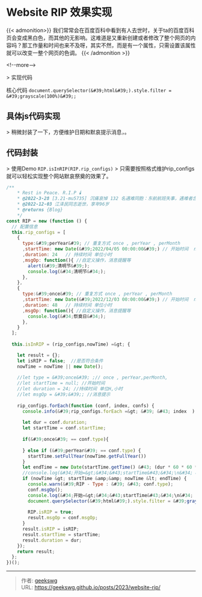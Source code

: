 # Website RIP 效果实现

{{&lt; admonition&gt;}}
我们常常会在百度百科中看到有人去世时，关于ta的百度百科页会变成黑白色，而其他的无影响。这难道是又重新创建或者修改了整个网页的内容吗？那工作量和时间也来不及呀，其实不然，而是有一个属性，只需设置该属性就可以改变一整个网页的色调。
{{&lt; /admonition &gt;}}

&lt;!--more--&gt;

&gt; 实现代码

核心代码 `document.querySelector(&#39;html&#39;).style.filter = &#39;grayscale(100%)&#39;;`

## 具体js代码实现

&gt; 稍微封装了一下，方便维护日期和默哀提示消息，。


## 代码封装 

&gt; 使用Demo `RIP.isInRIP(RIP.rip_configs)`
&gt; 只需要按照格式维护rip_configs就可以轻松实现整个网站默哀祭奠的效果了。

```javascript
/**
    * Rest in Peace. R.I.P 🕯️
    * @2022-3-28 [3.21-mu5735] 沉痛哀悼 132 名遇难同胞：东航航班失事，遇难者含旅客 123 人，机组 9 人
    * @2022-12-03 江泽民同志逝世，享年96岁
    * @returns {Blog}
    */
const RIP = new (function () {
  // 配置信息
  this.rip_configs = [
    { 
      type:&#39;perYear&#39; // 重复方式 once , perYear , perMonth 
      ,startTime: new Date(&#39;2022/04/05 00:00:00&#39;) // 开始时间  new Date(&#39;2022/12/03 00:00:00&#39;)
      ,duration: 24   // 持续时间 单位小时
      ,msgOp: function(){ //自定义操作，消息提醒等
        alert(&#39;清明节&#39;);
        console.log(&#34;清明节&#34;);
      },
    },
    { 
      type:&#39;once&#39; // 重复方式 once , perYear , perMonth 
      ,startTime: new Date(&#39;2022/12/03 00:00:00&#39;) // 开始时间  new Date(&#39;2022/12/03 00:00:00&#39;)
      ,duration: 48   // 持续时间 单位小时
      ,msgOp: function(){ //自定义操作，消息提醒等
        console.log(&#34;祭奠日&#34;);
      },
    }
  ];
  
  this.isInRIP = (rip_configs,nowTime) =&gt; {

    let result = {};
    let isRIP = false;  //是否符合条件
    nowTime = nowTime || new Date();
    
    //let type = &#39;once&#39; ;// once , perYear,perMonth,
    //let startTime = null; //开始时间
    //let duration = 24; //持续时间 单位H,小时
    //let msgOp = &#39;&#39;; //消息提示
    
    rip_configs.forEach(function (conf, index, confs) {
      console.info(&#39;rip_configs.forEach =&gt; &#39; &#43; index  );
      
      let dur = conf.duration;
      let startTime = conf.startTime;
     
      if(&#39;once&#39; == conf.type){
        
      } else if (&#39;perYear&#39; == conf.type) {
        startTime.setFullYear(nowTime.getFullYear())
      }
      let endTime = new Date(startTime.getTime() &#43; (dur * 60 * 60 * 1000));
      //console.log(&#34;开始=&gt;&#34;&#43;startTime&#43;&#34;\n&#34; &#43; &#34;\n结束=&gt;&#34;&#43;endTime);
      if (nowTime &gt; startTime &amp;&amp; nowTime &lt; endTime) {
        console.warn(&#39;RIP - Type : &#39; &#43; conf.type);
        conf.msgOp();
        console.log(&#34;开始=&gt;&#34;&#43;startTime&#43;&#34;\n&#34; &#43; &#34;\n结束=&gt;&#34;&#43;endTime);
        document.querySelector(&#39;html&#39;).style.filter = &#39;grayscale(100%)&#39;;
        
        RIP.isRIP = true;
        result.msgOp = conf.msgOp;
      } 
      result.isRIP = isRIP;
      result.startTime = startTime;
      result.duration = dur;
    });
    return result;
  };
})();

```


---

> 作者: [geekswg](https://github.com/geekswg)  
> URL: https://geekswg.github.io/posts/2023/website-rip/  

